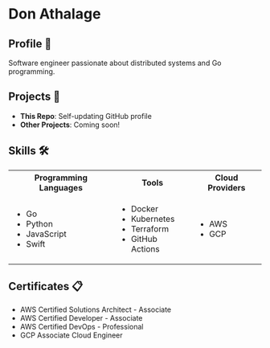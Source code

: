 # Don Athalage

## Profile 👔

Software engineer passionate about distributed systems and Go programming.

## Projects 🚀

- **This Repo**: Self-updating GitHub profile
- **Other Projects**: Coming soon!

## Skills 🛠️


<table>
	<tr>
		<th>Programming Languages</th>
		<th>Tools</th>
		<th>Cloud Providers</th>
	</tr>
	<tr>
		<td>
			<ul>
				<li>Go</li>
				<li>Python</li>
				<li>JavaScript</li>
				<li>Swift</li>
			</ul>
		</td>
		<td>
			<ul>
				<li>Docker</li>
				<li>Kubernetes</li>
				<li>Terraform</li>
				<li>GitHub Actions</li>
			</ul>
		</td>
		<td>
			<ul>
				<li>AWS</li>
				<li>GCP</li>
			</ul>
		</td>
	</tr>
</table>


## Certificates 📋


- AWS Certified Solutions Architect - Associate
- AWS Certified Developer - Associate
- AWS Certified DevOps - Professional
- GCP Associate Cloud Engineer
	

